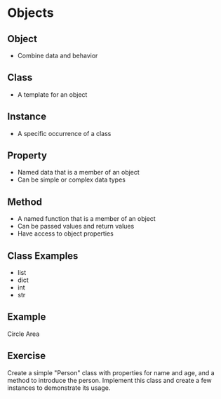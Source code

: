 Objects
=======

Object
------

- Combine data and behavior

Class
-----

- A template for an object

Instance
--------

- A specific occurrence of a class

Property
--------

- Named data that is a member of an object
- Can be simple or complex data types

Method
------

- A named function that is a member of an object
- Can be passed values and return values
- Have access to object properties

Class Examples
--------------

- list
- dict
- int
- str

Example
-------

Circle Area

Exercise
---------

Create a simple "Person" class with properties for name and age, and a method to introduce the person. Implement this class and create a few instances to demonstrate its usage.
